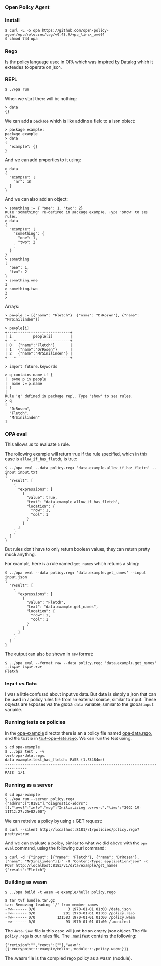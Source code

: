 ### Open Policy Agent


### Install
```console
$ curl -L -o opa https://github.com/open-policy-agent/opa/releases/tag/v0.45.0/opa_linux_amd64
$ chmod 744 opa
```

### Rego
Is the policy language used in OPA which was inspired by Datalog which it
extendes to operate on json.

### REPL
```console
$ ./opa run
```

When we start there will be nothing:
```console
> data
{}
```

We can add a `package` which is like adding a field to a json object:
```console
> package example:
package example
> data
{
  "example": {}
}
```
And we can add properties to it using:
```console
> data
{
  "example": {
    "nr": 18
  }
}
```
And we can also add an object:
```console
> something := { "one": 1, "two": 2}
Rule 'something' re-defined in package example. Type 'show' to see rules.
> data
{
  "example": {
    "something": {
      "one": 1,
      "two": 2
    }
  }
}
> something
{
  "one": 1,
  "two": 2
}
> something.one
1
> something.two
2
> 
```

Arrays:
```console
> people := [{"name": "Fletch"}, {"name": "DrRosen"}, {"name": "MrSinilinden"}]
```
```console
> people[i]
+---+-------------------------+
| i |        people[i]        |
+---+-------------------------+
| 0 | {"name":"Fletch"}       |
| 1 | {"name":"DrRosen"}      |
| 2 | {"name":"MrSinilinden"} |
+---+-------------------------+
```

```console
> import future.keywords

> q contains name if {
|  some p in people
|  name := p.name
| }
| 
Rule 'q' defined in package repl. Type 'show' to see rules.
> q
[
  "DrRosen",
  "Fletch",
  "MrSinilinden"
]
```

### OPA eval
This allows us to evaluate a rule.

The following example will return true if the rule specified, which in this
case is `allow_if_has_fletch`, is true:
```console
$ ../opa eval --data policy.rego 'data.example.allow_if_has_fletch' --input input.txt 
{
  "result": [
    {
      "expressions": [
        {
          "value": true,
          "text": "data.example.allow_if_has_fletch",
          "location": {
            "row": 1,
            "col": 1
          }
        }
      ]
    }
  ]
}
```
But rules don't have to only return boolean values, they can return pretty much
anything. 

For example, here is a rule named `get_names` which returns a string:
```console
$ ../opa eval --data policy.rego 'data.example.get_names' --input input.json 
{
  "result": [
    {
      "expressions": [
        {
          "value": "Fletch",
          "text": "data.example.get_names",
          "location": {
            "row": 1,
            "col": 1
          }
        }
      ]
    }
  ]
}
```
The output can also be shown in `raw` format:
```console
$ ../opa eval --format raw --data policy.rego 'data.example.get_names' --input input.txt
Fletch
```

### Input vs Data
I was a little confused about input vs data. But data is simply a json that can
be used in a policy rules file from an external source, similar to input. These
objects are exposed via the global `data` variable, similar to the global `input`
variable.

### Running tests on policies
In the [opa-example](./opa-example) director there is an a policy file named
[opa-data.rego](./opa-example/opa-data.rego), and the test is in
[test-opa-data.rego](./opa-example/test-opa-data.rego). We can run the test
using: 
```console
$ cd opa-example
$ ../opa test . -v
test-opa-data.rego:
data.example.test_has_fletch: PASS (1.23484ms)
--------------------------------------------------------------------------------
PASS: 1/1
```

### Running as a server
```console
$ cd opa-example
$ ./opa run --server policy.rego
{"addrs":[":8181"],"diagnostic-addrs":[],"level":"info","msg":"Initializing server.","time":"2022-10-11T12:27:25+02:00"}
```

We can retreive a policy by using a GET request:
```console
$ curl --silent http://localhost:8181/v1/policies/policy.rego?pretty=true
```

And we can evaluate a policy, similar to what we did above with the `opa eval`
command, using the following curl command:
```console
$ curl -d '{"input": [{"name": "Fletch"}, {"name": "DrRosen"}, {"name": "MrSinilinden"}]}' -H "Content-Type: application/json" -X POST http://localhost:8181/v1/data/example/get_names
{"result":"Fletch"}
```

### Building as wasm
```console
$ ../opa build -t wasm -e example/hello policy.rego 

$ tar tvf bundle.tar.gz 
tar: Removing leading `/' from member names
-rw------- 0/0               3 1970-01-01 01:00 /data.json
-rw------- 0/0             281 1970-01-01 01:00 /policy.rego
-rw------- 0/0          131583 1970-01-01 01:00 /policy.wasm
-rw------- 0/0              93 1970-01-01 01:00 /.manifest
```
The `data.json` file in this case will just be an empty json object. The file
`policy.rego` is our rules file. The `.manifest` contains the following:
```console
{"revision":"","roots":[""],"wasm":[{"entrypoint":"example/hello","module":"/policy.wasm"}]}
```
The .wasm file is the compiled rego policy as a wasm (module).

